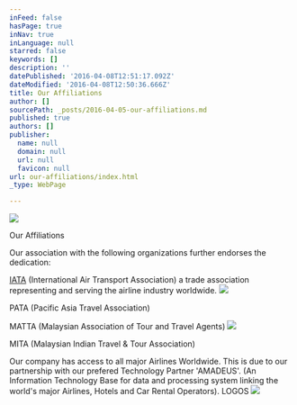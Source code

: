```yaml
---
inFeed: false
hasPage: true
inNav: true
inLanguage: null
starred: false
keywords: []
description: ''
datePublished: '2016-04-08T12:51:17.092Z'
dateModified: '2016-04-08T12:50:36.666Z'
title: Our Affiliations
author: []
sourcePath: _posts/2016-04-05-our-affiliations.md
published: true
authors: []
publisher:
  name: null
  domain: null
  url: null
  favicon: null
url: our-affiliations/index.html
_type: WebPage

---
```

![](https://the-grid-user-content.s3-us-west-2.amazonaws.com/544392db-9e32-4537-932e-bf85b605c0df.jpg)

Our Affiliations

Our association with the following organizations further endorses the dedication:  

[IATA][0] (International Air Transport Association) a trade association representing and serving the airline industry worldwide. ![](https://the-grid-user-content.s3-us-west-2.amazonaws.com/0e95bcfe-2e19-48fb-991d-203f997c698d.png)

PATA (Pacific Asia Travel Association) 

MATTA (Malaysian Association of Tour and Travel Agents) ![](https://s3-us-west-2.amazonaws.com/the-grid-img/p/0f764d6b9d7fb4fcde210d44c167c99fa122ad07.png)

MITA (Malaysian Indian Travel & Tour Association) 

Our company has access to all major Airlines Worldwide. This is due to our partnership with our prefered Technology Partner 'AMADEUS'. (An Information Technology Base for data and processing system linking the world's major Airlines, Hotels and Car Rental Operators).
LOGOS
![](https://s3-us-west-2.amazonaws.com/the-grid-img/p/b913cc348265e165038a929000d8c354bf7b3949.png)

[0]: iata.org